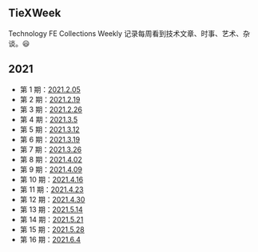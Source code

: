 ## TieXWeek
Technology FE Collections Weekly
记录每周看到技术文章、时事、艺术、杂谈。😃

## 2021
- 第 1 期：[2021.2.05](docs/2021_2_05.md)
- 第 2 期：[2021.2.19](docs/2021_2_19.md)
- 第 3 期：[2021.2.26](docs/2021_2_26.md)
- 第 4 期：[2021.3.5](docs/2021_3_05.md)
- 第 5 期：[2021.3.12](docs/2021_3_12.md)
- 第 6 期：[2021.3.19](docs/2021_3_19.md)
- 第 7 期：[2021.3.26](docs/2021_3_26.md)
- 第 8 期：[2021.4.02](docs/2021_4_02.md)
- 第 9 期：[2021.4.09](docs/2021_4_09.md)
- 第 10 期：[2021.4.16](docs/2021_4_16.md)
- 第 11 期：[2021.4.23](docs/2021_4_23.md)
- 第 12 期：[2021.4.30](docs/2021_4_30.md)
- 第 13 期：[2021.5.14](docs/2021_5_14.md)
- 第 14 期：[2021.5.21](docs/2021_5_21.md)
- 第 15 期：[2021.5.28](docs/2021_5_28.md)
- 第 16 期：[2021.6.4](docs/2021_6_4.md)
